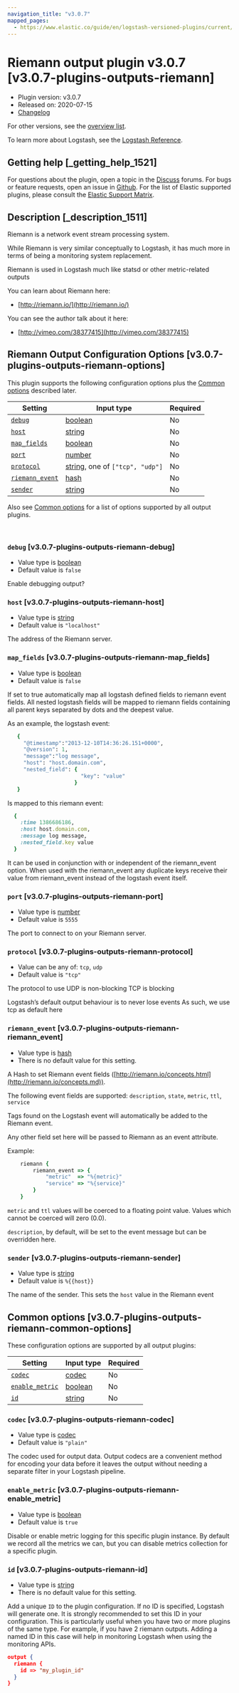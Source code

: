```yaml
---
navigation_title: "v3.0.7"
mapped_pages:
  - https://www.elastic.co/guide/en/logstash-versioned-plugins/current/v3.0.7-plugins-outputs-riemann.html
---
```


# Riemann output plugin v3.0.7 [v3.0.7-plugins-outputs-riemann]


* Plugin version: v3.0.7
* Released on: 2020-07-15
* [Changelog](https://github.com/logstash-plugins/logstash-output-riemann/blob/v3.0.7/CHANGELOG.md)

For other versions, see the [overview list](output-riemann-index.md).

To learn more about Logstash, see the [Logstash Reference](logstash://reference/index.md).

## Getting help [_getting_help_1521]

For questions about the plugin, open a topic in the [Discuss](http://discuss.elastic.co) forums. For bugs or feature requests, open an issue in [Github](https://github.com/logstash-plugins/logstash-output-riemann). For the list of Elastic supported plugins, please consult the [Elastic Support Matrix](https://www.elastic.co/support/matrix#matrix_logstash_plugins).


## Description [_description_1511]

Riemann is a network event stream processing system.

While Riemann is very similar conceptually to Logstash, it has much more in terms of being a monitoring system replacement.

Riemann is used in Logstash much like statsd or other metric-related outputs

You can learn about Riemann here:

* [http://riemann.io/](http://riemann.io/)

You can see the author talk about it here:

* [http://vimeo.com/38377415](http://vimeo.com/38377415)


## Riemann Output Configuration Options [v3.0.7-plugins-outputs-riemann-options]

This plugin supports the following configuration options plus the [Common options](v3-0-7-plugins-outputs-riemann.md#v3.0.7-plugins-outputs-riemann-common-options) described later.

| Setting | Input type | Required |
| --- | --- | --- |
| [`debug`](v3-0-7-plugins-outputs-riemann.md#v3.0.7-plugins-outputs-riemann-debug) | [boolean](logstash://reference/configuration-file-structure.md#boolean) | No |
| [`host`](v3-0-7-plugins-outputs-riemann.md#v3.0.7-plugins-outputs-riemann-host) | [string](logstash://reference/configuration-file-structure.md#string) | No |
| [`map_fields`](v3-0-7-plugins-outputs-riemann.md#v3.0.7-plugins-outputs-riemann-map_fields) | [boolean](logstash://reference/configuration-file-structure.md#boolean) | No |
| [`port`](v3-0-7-plugins-outputs-riemann.md#v3.0.7-plugins-outputs-riemann-port) | [number](logstash://reference/configuration-file-structure.md#number) | No |
| [`protocol`](v3-0-7-plugins-outputs-riemann.md#v3.0.7-plugins-outputs-riemann-protocol) | [string](logstash://reference/configuration-file-structure.md#string), one of `["tcp", "udp"]` | No |
| [`riemann_event`](v3-0-7-plugins-outputs-riemann.md#v3.0.7-plugins-outputs-riemann-riemann_event) | [hash](logstash://reference/configuration-file-structure.md#hash) | No |
| [`sender`](v3-0-7-plugins-outputs-riemann.md#v3.0.7-plugins-outputs-riemann-sender) | [string](logstash://reference/configuration-file-structure.md#string) | No |

Also see [Common options](v3-0-7-plugins-outputs-riemann.md#v3.0.7-plugins-outputs-riemann-common-options) for a list of options supported by all output plugins.

 

### `debug` [v3.0.7-plugins-outputs-riemann-debug]

* Value type is [boolean](logstash://reference/configuration-file-structure.md#boolean)
* Default value is `false`

Enable debugging output?


### `host` [v3.0.7-plugins-outputs-riemann-host]

* Value type is [string](logstash://reference/configuration-file-structure.md#string)
* Default value is `"localhost"`

The address of the Riemann server.


### `map_fields` [v3.0.7-plugins-outputs-riemann-map_fields]

* Value type is [boolean](logstash://reference/configuration-file-structure.md#boolean)
* Default value is `false`

If set to true automatically map all logstash defined fields to riemann event fields. All nested logstash fields will be mapped to riemann fields containing all parent keys separated by dots and the deepest value.

As an example, the logstash event:

```ruby
   {
     "@timestamp":"2013-12-10T14:36:26.151+0000",
     "@version": 1,
     "message":"log message",
     "host": "host.domain.com",
     "nested_field": {
                       "key": "value"
                     }
   }
```

Is mapped to this riemann event:

```ruby
  {
    :time 1386686186,
    :host host.domain.com,
    :message log message,
    :nested_field.key value
  }
```

It can be used in conjunction with or independent of the riemann_event option. When used with the riemann_event any duplicate keys receive their value from riemann_event instead of the logstash event itself.


### `port` [v3.0.7-plugins-outputs-riemann-port]

* Value type is [number](logstash://reference/configuration-file-structure.md#number)
* Default value is `5555`

The port to connect to on your Riemann server.


### `protocol` [v3.0.7-plugins-outputs-riemann-protocol]

* Value can be any of: `tcp`, `udp`
* Default value is `"tcp"`

The protocol to use UDP is non-blocking TCP is blocking

Logstash’s default output behaviour is to never lose events As such, we use tcp as default here


### `riemann_event` [v3.0.7-plugins-outputs-riemann-riemann_event]

* Value type is [hash](logstash://reference/configuration-file-structure.md#hash)
* There is no default value for this setting.

A Hash to set Riemann event fields ([http://riemann.io/concepts.html](http://riemann.io/concepts.md)).

The following event fields are supported: `description`, `state`, `metric`, `ttl`, `service`

Tags found on the Logstash event will automatically be added to the Riemann event.

Any other field set here will be passed to Riemann as an event attribute.

Example:

```ruby
    riemann {
        riemann_event => {
            "metric"  => "%{metric}"
            "service" => "%{service}"
        }
    }
```

`metric` and `ttl` values will be coerced to a floating point value. Values which cannot be coerced will zero (0.0).

`description`, by default, will be set to the event message but can be overridden here.


### `sender` [v3.0.7-plugins-outputs-riemann-sender]

* Value type is [string](logstash://reference/configuration-file-structure.md#string)
* Default value is `%{{host}}`

The name of the sender. This sets the `host` value in the Riemann event



## Common options [v3.0.7-plugins-outputs-riemann-common-options]

These configuration options are supported by all output plugins:

| Setting | Input type | Required |
| --- | --- | --- |
| [`codec`](v3-0-7-plugins-outputs-riemann.md#v3.0.7-plugins-outputs-riemann-codec) | [codec](logstash://reference/configuration-file-structure.md#codec) | No |
| [`enable_metric`](v3-0-7-plugins-outputs-riemann.md#v3.0.7-plugins-outputs-riemann-enable_metric) | [boolean](logstash://reference/configuration-file-structure.md#boolean) | No |
| [`id`](v3-0-7-plugins-outputs-riemann.md#v3.0.7-plugins-outputs-riemann-id) | [string](logstash://reference/configuration-file-structure.md#string) | No |

### `codec` [v3.0.7-plugins-outputs-riemann-codec]

* Value type is [codec](logstash://reference/configuration-file-structure.md#codec)
* Default value is `"plain"`

The codec used for output data. Output codecs are a convenient method for encoding your data before it leaves the output without needing a separate filter in your Logstash pipeline.


### `enable_metric` [v3.0.7-plugins-outputs-riemann-enable_metric]

* Value type is [boolean](logstash://reference/configuration-file-structure.md#boolean)
* Default value is `true`

Disable or enable metric logging for this specific plugin instance. By default we record all the metrics we can, but you can disable metrics collection for a specific plugin.


### `id` [v3.0.7-plugins-outputs-riemann-id]

* Value type is [string](logstash://reference/configuration-file-structure.md#string)
* There is no default value for this setting.

Add a unique `ID` to the plugin configuration. If no ID is specified, Logstash will generate one. It is strongly recommended to set this ID in your configuration. This is particularly useful when you have two or more plugins of the same type. For example, if you have 2 riemann outputs. Adding a named ID in this case will help in monitoring Logstash when using the monitoring APIs.

```json
output {
  riemann {
    id => "my_plugin_id"
  }
}
```



